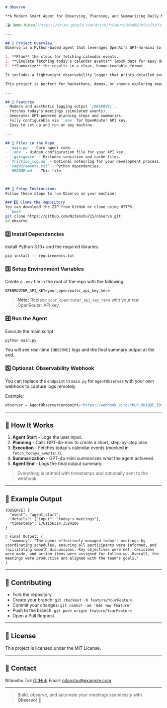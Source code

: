 ````markdown
# Observo

**A Modern Smart Agent for Observing, Planning, and Summarizing Daily Meetings**

[🎬 Demo Video](https://drive.google.com/drive/folders/1Km6RDOt2cz7LKfz3ockOlvxfc91w5VkS)

---

## 🔹 Project Overview
Observo is a Python-based agent that leverages OpenAI's GPT-4o-mini to:

1. **Plan** the steps for fetching calendar events.
2. **Simulate fetching today's calendar events** (mock data for easy demo).
3. **Summarize** the results in a clear, human-readable format.

It includes a lightweight observability logger that prints detailed events and can optionally POST them to a webhook endpoint for monitoring.

This project is perfect for hackathons, demos, or anyone exploring smart automation agents.

---

## 🔹 Features
- Modern and aesthetic logging output `[OBSERVE]`.
- Fetches today's meetings (simulated events).
- Generates GPT-powered planning steps and summaries.
- Fully configurable via `.env` for OpenRouter API key.
- Easy to set up and run on any machine.

---

## 🔹 Files in the Repo
- `main.py` - Core agent code.
- `.env` - Hidden configuration file for your API key.
- `.gitignore` - Excludes sensitive and cache files.
- `friction_log.md` - Optional notes/log for your development process.
- `requirements.txt` - Python dependencies.
- `README.md` - This file.

---

## 🔹 Setup Instructions
Follow these steps to run Observo on your machine:

### 1️⃣ Clone the Repository
You can download the ZIP from GitHub or clone using HTTPS:
```bash
git clone https://github.com/Nitanshu715/observo.git
cd observo
````

### 2️⃣ Install Dependencies

Install Python 3.10+ and the required libraries:

```bash
pip install -r requirements.txt
```

### 3️⃣ Setup Environment Variables

Create a `.env` file in the root of the repo with the following:

```env
OPENROUTER_API_KEY=your_openrouter_api_key_here
```

> **Note:** Replace `your_openrouter_api_key_here` with your real OpenRouter API key.

### 4️⃣ Run the Agent

Execute the main script:

```bash
python main.py
```

You will see real-time `[OBSERVE]` logs and the final summary output at the end.

### 5️⃣ Optional: Observability Webhook

You can replace the `endpoint` in `main.py` for `AgentObserver` with your own webhook to capture logs remotely.

Example:

```python
observer = AgentObserver(endpoint="https://webhook.site/YOUR_UNIQUE_ID")
```

---

## 🔹 How It Works

1. **Agent Start** - Logs the user input.
2. **Planning** - Calls GPT-4o-mini to create a short, step-by-step plan.
3. **Execution** - Fetches today's calendar events (mocked in `fetch_todays_events()`).
4. **Summarization** - GPT-4o-mini summarizes what the agent achieved.
5. **Agent End** - Logs the final output summary.

> Everything is printed with timestamps and optionally sent to the webhook.

---

## 🔹 Example Output

```
[OBSERVE] {
  "event": "agent_start",
  "details": {"input": "today's meetings"},
  "timestamp": 1761156314.3524206
}
...
🎯 Final Output: {
  "summary": "The agent effectively managed today's meetings by coordinating schedules, ensuring all participants were informed, and facilitating smooth discussions. Key objectives were met, decisions were made, and action items were assigned for follow-up. Overall, the meetings were productive and aligned with the team's goals."
}
```

---

## 🔹 Contributing

* Fork the repository.
* Create your branch: `git checkout -b feature/YourFeature`
* Commit your changes: `git commit -am 'Add new feature'`
* Push to the branch: `git push origin feature/YourFeature`
* Open a Pull Request.

---

## 🔹 License

This project is licensed under the MIT License.

---

## 🔹 Contact

Nitanshu Tak
[GitHub](https://github.com/Nitanshu715)
Email: [nitanshu@example.com](mailto:nitanshu@example.com)

---

> Build, observe, and automate your meetings seamlessly with **Observo**! 🚀

```
```
